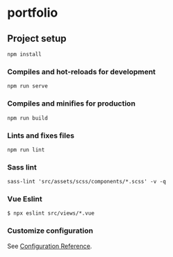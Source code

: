 # portfolio

## Project setup
```
npm install
```

### Compiles and hot-reloads for development
```
npm run serve
```

### Compiles and minifies for production
```
npm run build
```

### Lints and fixes files
```
npm run lint
```

### Sass lint
```
sass-lint 'src/assets/scss/components/*.scss' -v -q
```

### Vue Eslint 
```
$ npx eslint src/views/*.vue
```

### Customize configuration
See [Configuration Reference](https://cli.vuejs.org/config/).
